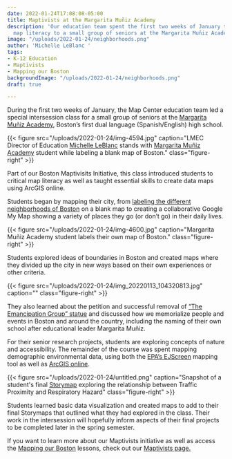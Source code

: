 ```yaml
---
date: 2022-01-24T17:08:08-05:00
title: Maptivists at the Margarita Muñiz Academy
description: 'Our education team spent the first two weeks of January teaching critical
  map literacy to a small group of seniors at the Margarita Muñiz Academy. '
image: "/uploads/2022-01-24/neighborhoods.png"
author: 'Michelle LeBlanc '
tags:
- K-12 Education
- Maptivists
- Mapping our Boston
backgroundImage: "/uploads/2022-01-24/neighborhoods.png"
draft: true

---
```

During the first two weeks of January, the Map Center education team led a special intersession class for a small group of seniors at the [Margarita Muñiz Academy](https://munizacademy.org/), Boston’s first dual language (Spanish/English) high school. 

{{< figure src="/uploads/2022-01-24/img-4594.jpg" caption="LMEC Director of Education [Michelle LeBlanc](https://www.leventhalmap.org/about/people/michelle-leblanc/) stands with [Margarita Muñiz Academy](https://munizacademy.org/) student while labeling a blank map of Boston." class="figure-right" >}}

Part of our Boston Maptivisits Initiative, this class introduced students to critical map literacy as well as taught essential skills to create data maps using ArcGIS online.

Students began by mapping their city, from [labeling the different neighborhoods of Boston](https://collections.leventhalmap.org/educators/curriculum-materials/137) on a blank map to creating a collaborative Google My Map showing a variety of places they go (or don’t go) in their daily lives. 

{{< figure src="/uploads/2022-01-24/img-4600.jpg" caption="Margarita Muñiz Academy student labels their own map of Boston." class="figure-right" >}}

Students explored ideas of boundaries in Boston and created maps where they divided up the city in new ways based on their own experiences or other criteria. 

{{< figure src="/uploads/2022-01-24/img_20220113_104320813.jpg" caption="" class="figure-right" >}}

They also learned about the petition and successful removal of [“The Emancipation Group” statue](https://www.boston.gov/departments/arts-and-culture/emancipation-group) and discussed how we memorialize people and events in Boston and around the country, including the naming of their own school after educational leader Margarita Muñiz.

For their senior research projects, students are exploring concepts of nature and accessibility. The remainder of the course was spent mapping demographic environmental data, using both the [EPA’s EJScreen](https://www.epa.gov/ejscreen) mapping tool as well as [ArcGIS online](https://www.arcgis.com/index.html). 

{{< figure src="/uploads/2022-01-24/untitled.png" caption="Snapshot of a student's final [Storymap](https://storymaps.arcgis.com/stories/4ab268560b834a65818070537a740af8) exploring the relationship between Traffic Proximity and Respiratory Hazard" class="figure-right" >}}

Students learned basic data visualization and created maps to add to their final Storymaps that outlined what they had explored in the class. Their work in the intersession will hopefully inform aspects of their final projects to be completed later in the spring semester.

If you want to learn more about our Maptivists initiative as well as access the [Mapping our Boston](https://collections.leventhalmap.org/educators/curriculum-materials/137) lessons, check out our [Maptivists page.](https://www.leventhalmap.org/education/k12/maptivists/)